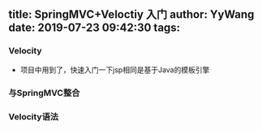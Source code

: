 title: SpringMVC+Veloctiy 入门
author: YyWang
date: 2019-07-23 09:42:30
tags:
---
### Velocity
+ 项目中用到了，快速入门一下jsp相同是基于Java的模板引擎

### 与SpringMVC整合
### Velocity语法